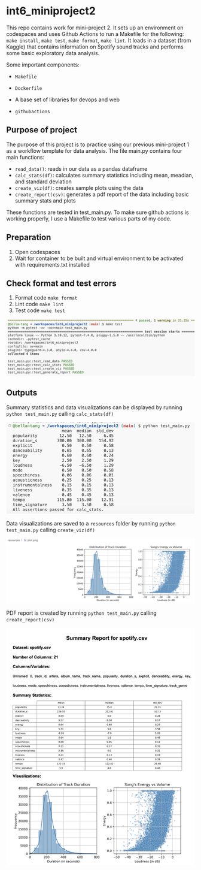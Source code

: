 # int6_miniproject2

This repo contains work for mini-project 2. It sets up an environment on codespaces and uses Github Actions to run a Makefile for the following: `make install`, `make test`, `make format`, `make lint`. It loads in a dataset (from Kaggle) that contains information on Spotify sound tracks and performs some basic exploratory data analysis.

Some important components:

* `Makefile`

* `Dockerfile`

* A base set of libraries for devops and web

* `githubactions` 

## Purpose of project
The purpose of this project is to practice using our previous mini-project 1 as a workflow template for data analysis. The file main.py contains four main functions: 
* `read_data()`: reads in our data as a pandas dataframe
* `calc_stats(df)`: calculates summary statistics including mean, meadian, and standard deviation
* `create_viz(df)`: creates sample plots using the data
* `create_report(csv)`: generates a pdf report of the data including basic summary stats and plots

These functions are tested in test_main.py. To make sure github actions is working properly, I use a Makefile to test various parts of my code.

## Preparation
1. Open codespaces 
2. Wait for container to be built and virtual environment to be activated with requirements.txt installed 

## Check format and test errors 
1. Format code `make format`
2. Lint code `make lint`
3. Test code `make test`

<img width="600" alt="passing test cases image" src=resources/pass_test.png>


## Outputs
Summary statistics and data visualizations can be displayed by running `python test_main.py` calling `calc_stats(df)`

<img width="600" alt="showing summary stats image" src=resources/working_stats.png>


Data visualizations are saved to a `resources` folder by running `python test_main.py` calling `create_viz(df)`

<img width="600" alt="showing plots image" src=resources/working_plots.png>


PDF report is created by running `python test_main.py` calling `create_report(csv)`

<img width="600" alt="showing report image" src=resources/working_report.png>
